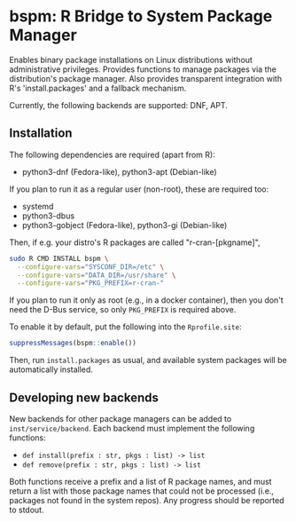 # bspm: R Bridge to System Package Manager

Enables binary package installations on Linux distributions
without administrative privileges. Provides functions to manage packages
via the distribution's package manager. Also provides transparent
integration with R's 'install.packages' and a fallback mechanism.

Currently, the following backends are supported: DNF, APT.

## Installation

The following dependencies are required (apart from R):

- python3-dnf (Fedora-like), python3-apt (Debian-like)

If you plan to run it as a regular user (non-root), these are required too:

- systemd
- python3-dbus
- python3-gobject (Fedora-like), python3-gi (Debian-like)

Then, if e.g. your distro's R packages are called "r-cran-[pkgname]",

```bash
sudo R CMD INSTALL bspm \
  --configure-vars="SYSCONF_DIR=/etc" \
  --configure-vars="DATA_DIR=/usr/share" \
  --configure-vars="PKG_PREFIX=r-cran-"
```

If you plan to run it only as root (e.g., in a docker container), then you
don't need the D-Bus service, so only `PKG_PREFIX` is required above.

To enable it by default, put the following into the `Rprofile.site`:

```r
suppressMessages(bspm::enable())
```

Then, run `install.packages` as usual, and available system packages will be
automatically installed.

## Developing new backends

New backends for other package managers can be added to `inst/service/backend`.
Each backend must implement the following functions:

- `def install(prefix : str, pkgs : list) -> list`
- `def remove(prefix : str, pkgs : list) -> list`

Both functions receive a prefix and a list of R package names, and must return
a list with those package names that could not be processed (i.e., packages not
found in the system repos). Any progress should be reported to stdout.
